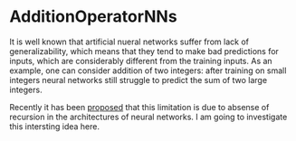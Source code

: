 # AdditionOperatorNNs

It is well known that artificial nueral networks suffer from lack of generalizability, which means that they tend to make bad predictions for inputs, which are considerably different from the training inputs. As an example, one can consider addition of two integers: after training on small integers neural networks still struggle to predict the sum of two large integers. 

Recently it has been [proposed](https://openreview.net/forum?id=BkbY4psgg) that this limitation is due to absense of recursion in the architectures of neural networks. I am going to investigate this intersting idea here.
